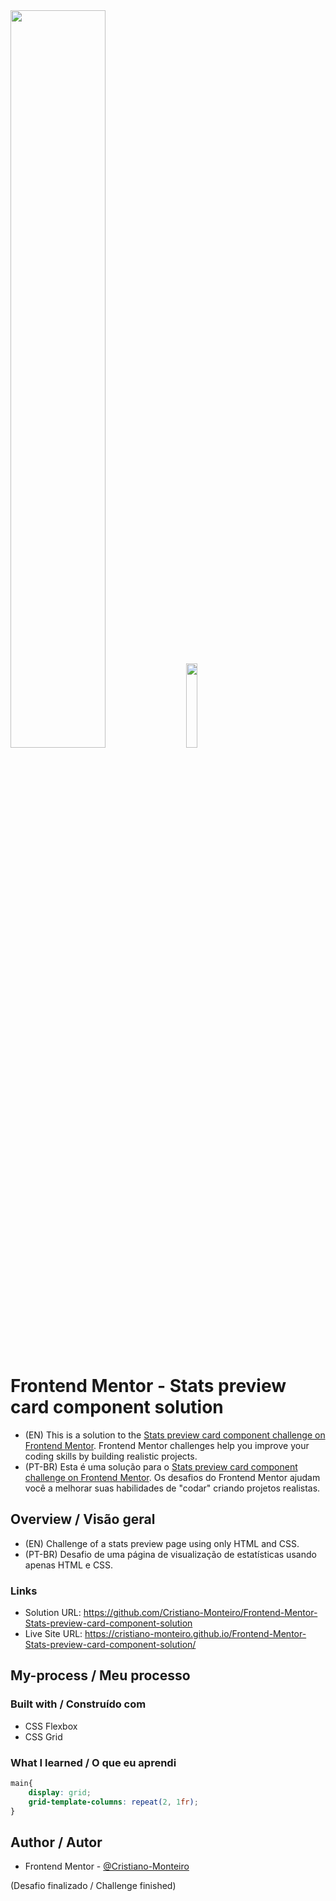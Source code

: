 <div>
    <img src="https://user-images.githubusercontent.com/91402144/149593450-ddf3bc8c-5530-42c2-abc8-430a7540e43d.jpg" width="55%">
    <img src="https://user-images.githubusercontent.com/91402144/160966824-6cb79852-7ae7-47b6-a54f-7aad21706b72.png" width="18.6%">
</div>

# Frontend Mentor - Stats preview card component solution
- (EN) This is a solution to the [Stats preview card component challenge on Frontend Mentor](https://www.frontendmentor.io/challenges/stats-preview-card-component-8JqbgoU62). Frontend Mentor challenges help you improve your coding skills by building realistic projects. 
- (PT-BR) Esta é uma solução para o [Stats preview card component challenge on Frontend Mentor](https://www.frontendmentor.io/challenges/stats-preview-card-component-8JqbgoU62). Os desafios do Frontend Mentor ajudam você a melhorar suas habilidades de "codar" criando projetos realistas.

## Overview / Visão geral
- (EN) Challenge of a stats preview page using only HTML and CSS.
- (PT-BR) Desafio de uma página de visualização de estatísticas usando apenas HTML e CSS.

### Links
- Solution URL: https://github.com/Cristiano-Monteiro/Frontend-Mentor-Stats-preview-card-component-solution
- Live Site URL: https://cristiano-monteiro.github.io/Frontend-Mentor-Stats-preview-card-component-solution/

## My-process / Meu processo
### Built with / Construído com
- CSS Flexbox 
- CSS Grid

### What I learned / O que eu aprendi
```css
main{
    display: grid;
    grid-template-columns: repeat(2, 1fr);
}
```

## Author / Autor
- Frontend Mentor - [@Cristiano-Monteiro](https://www.frontendmentor.io/profile/Cristiano-Monteiro)

(Desafio finalizado / Challenge finished)
